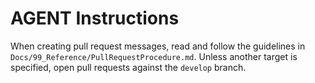 # AGENT Instructions

When creating pull request messages, read and follow the guidelines in `Docs/99_Reference/PullRequestProcedure.md`.
Unless another target is specified, open pull requests against the `develop` branch.

